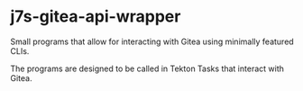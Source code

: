 # j7s-gitea-api-wrapper

Small programs that allow for interacting with Gitea
using minimally featured CLIs.

The programs are designed to be called in Tekton
Tasks that interact with Gitea.
